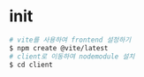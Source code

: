 # init

```bash
# vite를 사용하여 frontend 설정하기
$ npm create @vite/latest
# client로 이동하여 nodemodule 설치
$ cd client
```
